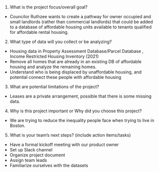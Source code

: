 1. What is the project focus/overall goal?
  - Councilor Ruthzee wants to create a pathway for owner occupied and small landlords (rather than commercial landlords) that could be added to a database of affordable housing units available to tenants qualified for affordable rental housing.
2. What type of data will you collect or be analyzing?
  - Housing data in Property Assessment Database/Parcel Database , Income Restricted Housing Inventory (2021)
  - Remove all homes that are already in an existing DB of affordable housing and analyze the remaining homes. 
  - Understand who is being displaced by unaffordable housing, and potential connect these people with affordable housing
3. What are potential limitations of the project?
  - Leases are a private arrangement, possible that there is some missing data.
4. Why is this project important or Why did you choose this project?
  - We are trying to reduce the inequality people face when trying to live in Boston.
5. What is your team’s next steps? (include action items/tasks)
  - Have a formal kickoff meeting with our product owner
  - Set up Slack channel
  - Organize project document
  - Assign team leads
  - Familiarize ourselves with the datasets